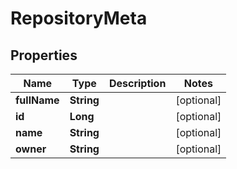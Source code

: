 
# RepositoryMeta

## Properties
Name | Type | Description | Notes
------------ | ------------- | ------------- | -------------
**fullName** | **String** |  |  [optional]
**id** | **Long** |  |  [optional]
**name** | **String** |  |  [optional]
**owner** | **String** |  |  [optional]



